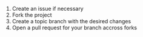 1. Create an issue if necessary
1. Fork the project
1. Create a topic branch with the desired changes
1. Open a pull request for your branch accross forks
